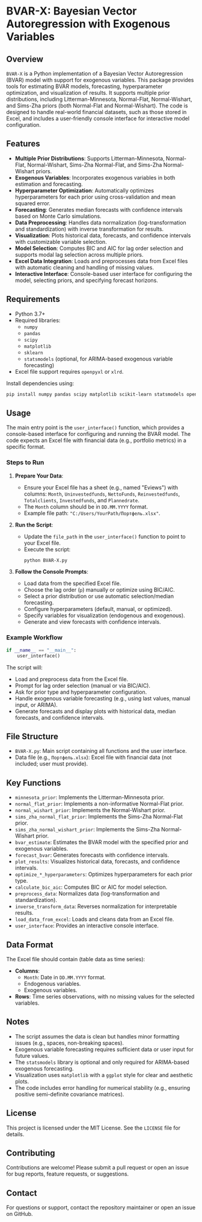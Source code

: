 # BVAR-X: Bayesian Vector Autoregression with Exogenous Variables

## Overview
`BVAR-X` is a Python implementation of a Bayesian Vector Autoregression (BVAR) model with support for exogenous variables. This package provides tools for estimating BVAR models, forecasting, hyperparameter optimization, and visualization of results. It supports multiple prior distributions, including Litterman-Minnesota, Normal-Flat, Normal-Wishart, and Sims-Zha priors (both Normal-Flat and Normal-Wishart). The code is designed to handle real-world financial datasets, such as those stored in Excel, and includes a user-friendly console interface for interactive model configuration.

## Features
- **Multiple Prior Distributions**: Supports Litterman-Minnesota, Normal-Flat, Normal-Wishart, Sims-Zha Normal-Flat, and Sims-Zha Normal-Wishart priors.
- **Exogenous Variables**: Incorporates exogenous variables in both estimation and forecasting.
- **Hyperparameter Optimization**: Automatically optimizes hyperparameters for each prior using cross-validation and mean squared error.
- **Forecasting**: Generates median forecasts with confidence intervals based on Monte Carlo simulations.
- **Data Preprocessing**: Handles data normalization (log-transformation and standardization) with inverse transformation for results.
- **Visualization**: Plots historical data, forecasts, and confidence intervals with customizable variable selection.
- **Model Selection**: Computes BIC and AIC for lag order selection and supports modal lag selection across multiple priors.
- **Excel Data Integration**: Loads and preprocesses data from Excel files with automatic cleaning and handling of missing values.
- **Interactive Interface**: Console-based user interface for configuring the model, selecting priors, and specifying forecast horizons.

## Requirements
- Python 3.7+
- Required libraries:
  - `numpy`
  - `pandas`
  - `scipy`
  - `matplotlib`
  - `sklearn`
  - `statsmodels` (optional, for ARIMA-based exogenous variable forecasting)
- Excel file support requires `openpyxl` or `xlrd`.

Install dependencies using:
```bash
pip install numpy pandas scipy matplotlib scikit-learn statsmodels openpyxl
```

## Usage
The main entry point is the `user_interface()` function, which provides a console-based interface for configuring and running the BVAR model. The code expects an Excel file with financial data (e.g., portfolio metrics) in a specific format.

### Steps to Run
1. **Prepare Your Data**:
   - Ensure your Excel file has a sheet (e.g., named "Eviews") with columns: `Month`, `Uninvestedfunds`, `NettoFunds`, `Reinvestedfunds`, `Totalclients`, `Investedfunds`, and `Plannedrate`.
   - The `Month` column should be in `DD.MM.YYYY` format.
   - Example file path: `"C:/Users/YourPath/Портфель.xlsx"`.

2. **Run the Script**:
   - Update the `file_path` in the `user_interface()` function to point to your Excel file.
   - Execute the script:
     ```bash
     python BVAR-X.py
     ```

3. **Follow the Console Prompts**:
   - Load data from the specified Excel file.
   - Choose the lag order (`p`) manually or optimize using BIC/AIC.
   - Select a prior distribution or use automatic selection/median forecasting.
   - Configure hyperparameters (default, manual, or optimized).
   - Specify variables for visualization (endogenous and exogenous).
   - Generate and view forecasts with confidence intervals.

### Example Workflow
```python
if __name__ == "__main__":
    user_interface()
```

The script will:
- Load and preprocess data from the Excel file.
- Prompt for lag order selection (manual or via BIC/AIC).
- Ask for prior type and hyperparameter configuration.
- Handle exogenous variable forecasting (e.g., using last values, manual input, or ARIMA).
- Generate forecasts and display plots with historical data, median forecasts, and confidence intervals.

## File Structure
- `BVAR-X.py`: Main script containing all functions and the user interface.
- Data file (e.g., `Портфель.xlsx`): Excel file with financial data (not included; user must provide).

## Key Functions
- `minnesota_prior`: Implements the Litterman-Minnesota prior.
- `normal_flat_prior`: Implements a non-informative Normal-Flat prior.
- `normal_wishart_prior`: Implements the Normal-Wishart prior.
- `sims_zha_normal_flat_prior`: Implements the Sims-Zha Normal-Flat prior.
- `sims_zha_normal_wishart_prior`: Implements the Sims-Zha Normal-Wishart prior.
- `bvar_estimate`: Estimates the BVAR model with the specified prior and exogenous variables.
- `forecast_bvar`: Generates forecasts with confidence intervals.
- `plot_results`: Visualizes historical data, forecasts, and confidence intervals.
- `optimize_*_hyperparameters`: Optimizes hyperparameters for each prior type.
- `calculate_bic_aic`: Computes BIC or AIC for model selection.
- `preprocess_data`: Normalizes data (log-transformation and standardization).
- `inverse_transform_data`: Reverses normalization for interpretable results.
- `load_data_from_excel`: Loads and cleans data from an Excel file.
- `user_interface`: Provides an interactive console interface.

## Data Format
The Excel file should contain (table data as time series):
- **Columns**:
  - `Month`: Date in `DD.MM.YYYY` format.
  - Endogenous variables.
  - Exogenous variables.
- **Rows**: Time series observations, with no missing values for the selected variables.

## Notes
- The script assumes the data is clean but handles minor formatting issues (e.g., spaces, non-breaking spaces).
- Exogenous variable forecasting requires sufficient data or user input for future values.
- The `statsmodels` library is optional and only required for ARIMA-based exogenous forecasting.
- Visualization uses `matplotlib` with a `ggplot` style for clear and aesthetic plots.
- The code includes error handling for numerical stability (e.g., ensuring positive semi-definite covariance matrices).

## License
This project is licensed under the MIT License. See the `LICENSE` file for details.

## Contributing
Contributions are welcome! Please submit a pull request or open an issue for bug reports, feature requests, or suggestions.

## Contact
For questions or support, contact the repository maintainer or open an issue on GitHub.
